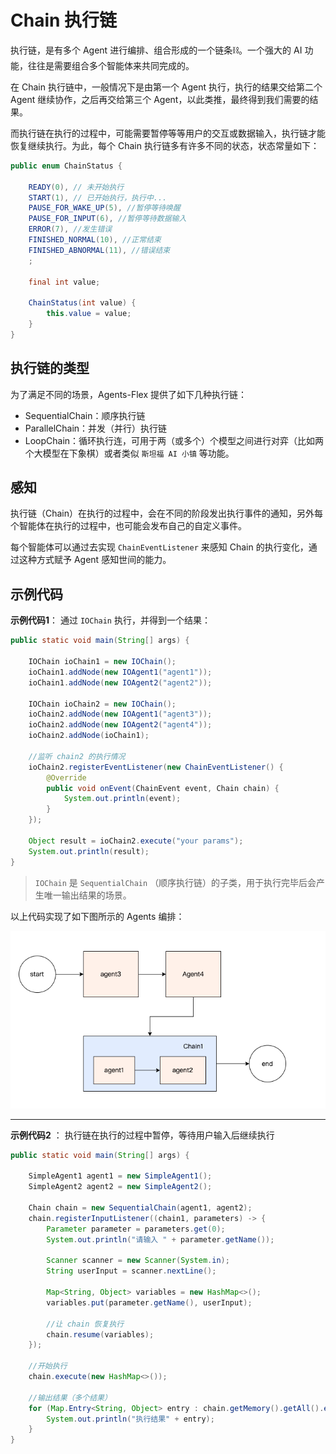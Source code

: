 # Chain 执行链

执行链，是有多个 Agent 进行编排、组合形成的一个链条⛓。一个强大的 AI 功能，往往是需要组合多个智能体来共同完成的。

在 Chain 执行链中，一般情况下是由第一个 Agent 执行，执行的结果交给第二个 Agent 继续协作，之后再交给第三个 Agent，以此类推，最终得到我们需要的结果。

而执行链在执行的过程中，可能需要暂停等等用户的交互或数据输入，执行链才能恢复继续执行。为此，每个 Chain 执行链多有许多不同的状态，状态常量如下：

```java
public enum ChainStatus {

    READY(0), // 未开始执行
    START(1), // 已开始执行，执行中...
    PAUSE_FOR_WAKE_UP(5), //暂停等待唤醒
    PAUSE_FOR_INPUT(6), //暂停等待数据输入
    ERROR(7), //发生错误
    FINISHED_NORMAL(10), //正常结束
    FINISHED_ABNORMAL(11), //错误结束
    ;

    final int value;

    ChainStatus(int value) {
        this.value = value;
    }
}
```
## 执行链的类型

为了满足不同的场景，Agents-Flex 提供了如下几种执行链：
- SequentialChain：顺序执行链
- ParallelChain：并发（并行）执行链
- LoopChain：循环执行连，可用于两（或多个）个模型之间进行对弈（比如两个大模型在下象棋）或者类似 `斯坦福 AI 小镇` 等功能。

## 感知
执行链（Chain）在执行的过程中，会在不同的阶段发出执行事件的通知，另外每个智能体在执行的过程中，也可能会发布自己的自定义事件。

每个智能体可以通过去实现 `ChainEventListener` 来感知 Chain 的执行变化，通过这种方式赋予 Agent 感知世间的能力。

## 示例代码

**示例代码1**： 通过 `IOChain` 执行，并得到一个结果：

```java
public static void main(String[] args) {

    IOChain ioChain1 = new IOChain();
    ioChain1.addNode(new IOAgent1("agent1"));
    ioChain1.addNode(new IOAgent2("agent2"));

    IOChain ioChain2 = new IOChain();
    ioChain2.addNode(new IOAgent1("agent3"));
    ioChain2.addNode(new IOAgent2("agent4"));
    ioChain2.addNode(ioChain1);

    //监听 chain2 的执行情况
    ioChain2.registerEventListener(new ChainEventListener() {
        @Override
        public void onEvent(ChainEvent event, Chain chain) {
            System.out.println(event);
        }
    });

    Object result = ioChain2.execute("your params");
    System.out.println(result);
}
```

> `IOChain` 是 `SequentialChain` （顺序执行链）的子类，用于执行完毕后会产生唯一输出结果的场景。

以上代码实现了如下图所示的 Agents 编排：

![](../../assets/images/chians-01.png)


---

**示例代码2** ： 执行链在执行的过程中暂停，等待用户输入后继续执行

```java
public static void main(String[] args) {

    SimpleAgent1 agent1 = new SimpleAgent1();
    SimpleAgent2 agent2 = new SimpleAgent2();

    Chain chain = new SequentialChain(agent1, agent2);
    chain.registerInputListener((chain1, parameters) -> {
        Parameter parameter = parameters.get(0);
        System.out.println("请输入 " + parameter.getName());

        Scanner scanner = new Scanner(System.in);
        String userInput = scanner.nextLine();

        Map<String, Object> variables = new HashMap<>();
        variables.put(parameter.getName(), userInput);

        //让 chain 恢复执行
        chain.resume(variables);
    });

    //开始执行
    chain.execute(new HashMap<>());

    //输出结果（多个结果）
    for (Map.Entry<String, Object> entry : chain.getMemory().getAll().entrySet()) {
        System.out.println("执行结果" + entry);
    }
}
```
